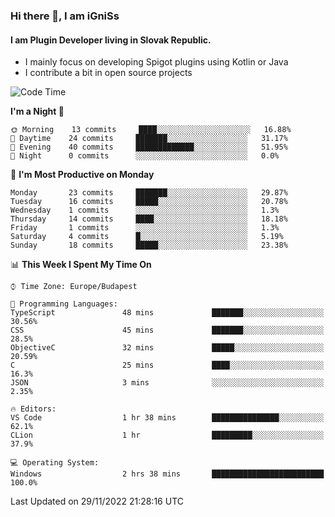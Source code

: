 ### Hi there 👋, I am iGniSs

#### I am Plugin Developer living in Slovak Republic.
- I mainly focus on developing Spigot plugins using Kotlin or Java
- I contribute a bit in open source projects

<!--START_SECTION:waka-->
![Code Time](http://img.shields.io/badge/Code%20Time-970%20hrs%207%20mins-blue)

**I'm a Night 🦉** 

```text
🌞 Morning    13 commits     ████░░░░░░░░░░░░░░░░░░░░░   16.88% 
🌆 Daytime    24 commits     ███████░░░░░░░░░░░░░░░░░░   31.17% 
🌃 Evening    40 commits     █████████████░░░░░░░░░░░░   51.95% 
🌙 Night      0 commits      ░░░░░░░░░░░░░░░░░░░░░░░░░   0.0%

```
📅 **I'm Most Productive on Monday** 

```text
Monday       23 commits     ███████░░░░░░░░░░░░░░░░░░   29.87% 
Tuesday      16 commits     █████░░░░░░░░░░░░░░░░░░░░   20.78% 
Wednesday    1 commits      ░░░░░░░░░░░░░░░░░░░░░░░░░   1.3% 
Thursday     14 commits     ████░░░░░░░░░░░░░░░░░░░░░   18.18% 
Friday       1 commits      ░░░░░░░░░░░░░░░░░░░░░░░░░   1.3% 
Saturday     4 commits      █░░░░░░░░░░░░░░░░░░░░░░░░   5.19% 
Sunday       18 commits     █████░░░░░░░░░░░░░░░░░░░░   23.38%

```


📊 **This Week I Spent My Time On** 

```text
⌚︎ Time Zone: Europe/Budapest

💬 Programming Languages: 
TypeScript               48 mins             ███████░░░░░░░░░░░░░░░░░░   30.56% 
CSS                      45 mins             ███████░░░░░░░░░░░░░░░░░░   28.5% 
ObjectiveC               32 mins             █████░░░░░░░░░░░░░░░░░░░░   20.59% 
C                        25 mins             ████░░░░░░░░░░░░░░░░░░░░░   16.3% 
JSON                     3 mins              ░░░░░░░░░░░░░░░░░░░░░░░░░   2.35%

🔥 Editors: 
VS Code                  1 hr 38 mins        ███████████████░░░░░░░░░░   62.1% 
CLion                    1 hr                █████████░░░░░░░░░░░░░░░░   37.9%

💻 Operating System: 
Windows                  2 hrs 38 mins       █████████████████████████   100.0%

```


 Last Updated on 29/11/2022 21:28:16 UTC
<!--END_SECTION:waka-->
